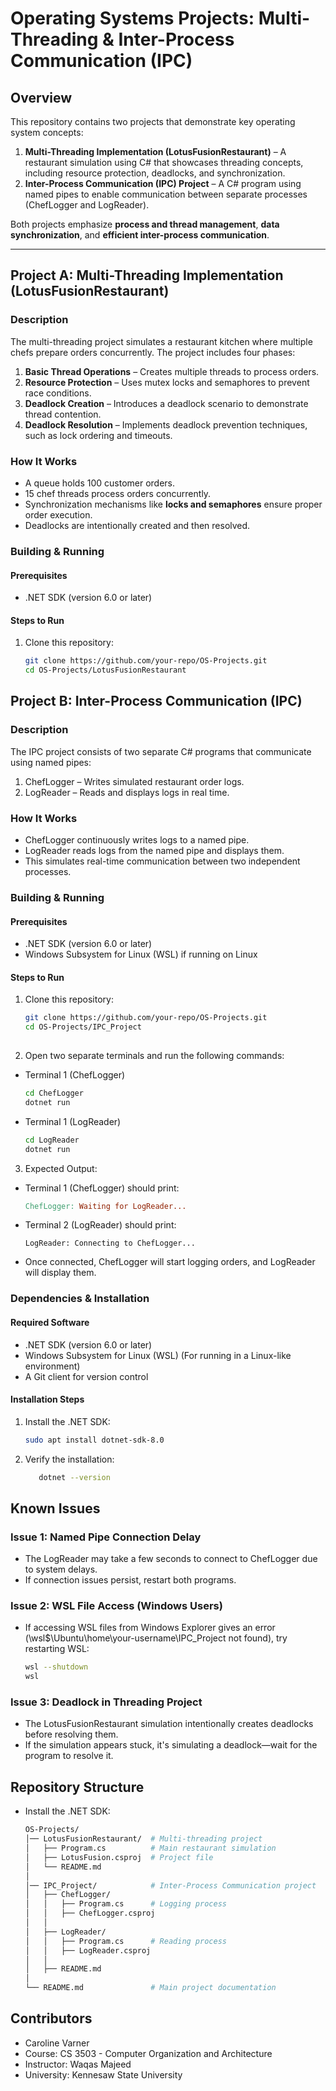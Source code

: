 # Operating Systems Projects: Multi-Threading & Inter-Process Communication (IPC)

## **Overview**
This repository contains two projects that demonstrate key operating system concepts:  
1. **Multi-Threading Implementation (LotusFusionRestaurant)** – A restaurant simulation using C# that showcases threading concepts, including resource protection, deadlocks, and synchronization.  
2. **Inter-Process Communication (IPC) Project** – A C# program using named pipes to enable communication between separate processes (ChefLogger and LogReader).  

Both projects emphasize **process and thread management**, **data synchronization**, and **efficient inter-process communication**.

---

## **Project A: Multi-Threading Implementation (LotusFusionRestaurant)**  
### **Description**  
The multi-threading project simulates a restaurant kitchen where multiple chefs prepare orders concurrently. The project includes four phases:  
1. **Basic Thread Operations** – Creates multiple threads to process orders.  
2. **Resource Protection** – Uses mutex locks and semaphores to prevent race conditions.  
3. **Deadlock Creation** – Introduces a deadlock scenario to demonstrate thread contention.  
4. **Deadlock Resolution** – Implements deadlock prevention techniques, such as lock ordering and timeouts.  

### **How It Works**  
- A queue holds 100 customer orders.
- 15 chef threads process orders concurrently.
- Synchronization mechanisms like **locks and semaphores** ensure proper order execution.
- Deadlocks are intentionally created and then resolved.

### **Building & Running**  
#### **Prerequisites**  
- .NET SDK (version 6.0 or later)  

#### **Steps to Run**  
1. Clone this repository:  
   ```sh
   git clone https://github.com/your-repo/OS-Projects.git
   cd OS-Projects/LotusFusionRestaurant

## **Project B: Inter-Process Communication (IPC)**  
### **Description**  
The IPC project consists of two separate C# programs that communicate using named pipes:
1. ChefLogger – Writes simulated restaurant order logs.
2. LogReader – Reads and displays logs in real time.

### **How It Works**  
- ChefLogger continuously writes logs to a named pipe.
- LogReader reads logs from the named pipe and displays them.
- This simulates real-time communication between two independent processes.

### **Building & Running**  
#### **Prerequisites**  
- .NET SDK (version 6.0 or later)
- Windows Subsystem for Linux (WSL) if running on Linux

#### **Steps to Run**  
1. Clone this repository:  
   ```sh
   git clone https://github.com/your-repo/OS-Projects.git
   cd OS-Projects/IPC_Project
    
2. Open two separate terminals and run the following commands:
- Terminal 1 (ChefLogger)
   ```sh
   cd ChefLogger
   dotnet run
- Terminal 1 (LogReader)
   ```sh
   cd LogReader
   dotnet run

3. Expected Output:
- Terminal 1 (ChefLogger) should print:
   ```makefile
   ChefLogger: Waiting for LogReader...
- Terminal 2 (LogReader) should print:
   ```vbnet
   LogReader: Connecting to ChefLogger...
- Once connected, ChefLogger will start logging orders, and LogReader will display them.

### **Dependencies & Installation**  
#### **Required Software**  
- .NET SDK (version 6.0 or later)
- Windows Subsystem for Linux (WSL) (For running in a Linux-like environment)
- A Git client for version control

#### **Installation Steps**  
1. Install the .NET SDK:  
   ```sh
   sudo apt install dotnet-sdk-8.0
2. Verify the installation:
   ```sh
      dotnet --version

## **Known Issues**  
### **Issue 1: Named Pipe Connection Delay**  
- The LogReader may take a few seconds to connect to ChefLogger due to system delays.
- If connection issues persist, restart both programs.

### **Issue 2: WSL File Access (Windows Users)**  
- If accessing WSL files from Windows Explorer gives an error (\\wsl$\Ubuntu\home\your-username\IPC_Project not found), try restarting WSL: 
   ```sh
   wsl --shutdown
   wsl

### **Issue 3: Deadlock in Threading Project**
- The LotusFusionRestaurant simulation intentionally creates deadlocks before resolving them.
- If the simulation appears stuck, it's simulating a deadlock—wait for the program to resolve it.

## **Repository Structure**  
- Install the .NET SDK:  
   ```bash
   OS-Projects/
   │── LotusFusionRestaurant/  # Multi-threading project
   │   ├── Program.cs          # Main restaurant simulation
   │   ├── LotusFusion.csproj  # Project file
   │   └── README.md
   │
   │── IPC_Project/            # Inter-Process Communication project
   │   ├── ChefLogger/
   │   │   ├── Program.cs      # Logging process
   │   │   ├── ChefLogger.csproj
   │   │
   │   ├── LogReader/
   │   │   ├── Program.cs      # Reading process
   │   │   ├── LogReader.csproj
   │   │
   │   ├── README.md
   │
   └── README.md               # Main project documentation

## **Contributors**  
- Caroline Varner
- Course: CS 3503 - Computer Organization and Architecture 
- Instructor: Waqas Majeed
- University: Kennesaw State University


